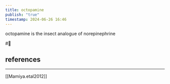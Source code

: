 ```yaml
---
title: octopamine
publish: "true"
timestamp: 2024-06-26 16:46
---
```

octopamine is the insect analogue of norepinephrine

#🥚 
## references
---
[[Mamiya.etal2012]]